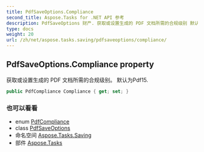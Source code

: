 ```yaml
---
title: PdfSaveOptions.Compliance
second_title: Aspose.Tasks for .NET API 参考
description: PdfSaveOptions 财产. 获取或设置生成的 PDF 文档所需的合规级别 默认为Pdf15.
type: docs
weight: 20
url: /zh/net/aspose.tasks.saving/pdfsaveoptions/compliance/
---
```

## PdfSaveOptions.Compliance property

获取或设置生成的 PDF 文档所需的合规级别。 默认为Pdf15.

```csharp
public PdfCompliance Compliance { get; set; }
```

### 也可以看看

* enum [PdfCompliance](../../pdfcompliance/)
* class [PdfSaveOptions](../)
* 命名空间 [Aspose.Tasks.Saving](../../pdfsaveoptions/)
* 部件 [Aspose.Tasks](../../../)


